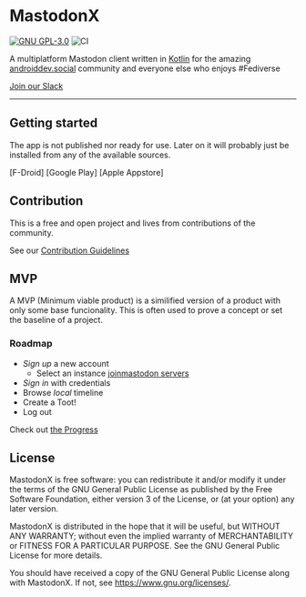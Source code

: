 # MastodonX
[![GNU GPL-3.0](https://img.shields.io/github/license/thebino/MastodonCompose)](https://img.shields.io/github/license/thebino/MastodonCompose)
![CI](https://github.com/AndroidDev-social/MastodonCompose/actions/workflows/continuous-delivery-pipeline.yml/badge.svg)

A multiplatform Mastodon client written in [Kotlin](kotlinlang.org) for the amazing [androiddev.social](https://androiddev.social) community and everyone else who enjoys #Fediverse

[Join our Slack](https://join.slack.com/t/androiddev-social/shared_invite/zt-1jchjo9kz-_Q_I02QWeenpya10Is6trQ)

---

## Getting started

The app is not published nor ready for use. Later on it will probably just be installed from any of the available sources.

[F-Droid]
[Google Play]
[Apple Appstore]


## Contribution

This is a free and open project and lives from contributions of the community.

See our [Contribution Guidelines](CONTRIBUTING.md)


## MVP 

A MVP (Minimum viable product) is a similified version of a product with only some base funcionality. This is often used to prove a concept or set the baseline of a project.

### Roadmap

 * *Sign up* a new account
   * Select an instance [joinmastodon servers](https://joinmastodon.org/de/servers)
 * *Sign in* with credentials
 * Browse *local* timeline
 * Create a Toot!
 * Log out

Check out [the Progress](https://github.com/AndroidDev-social/MastodonCompose/milestones)


## License

MastodonX is free software: you can redistribute it and/or modify it under the terms of the GNU General Public License as published by the Free Software Foundation, either version 3 of the License, or (at your option) any later version.

MastodonX is distributed in the hope that it will be useful, but WITHOUT ANY WARRANTY; without even the implied warranty of MERCHANTABILITY or FITNESS FOR A PARTICULAR PURPOSE. See the GNU General Public License for more details.

You should have received a copy of the GNU General Public License along with MastodonX. If not, see <https://www.gnu.org/licenses/>.
